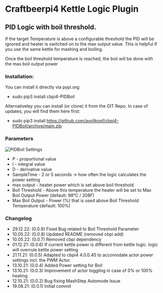 # Craftbeerpi4 Kettle Logic Plugin

## PID Logic with boil threshold.

If the target Temperature is above a configurable threshold the PID will be ignored and heater is switched on to the max output value. This is helpful if you use the same kettle for mashing and boiling.

Once the boil threshold temperature is reached, the boil will be done with the max boil output power


### Installation:

You can install it directly via pypi.org:	
- sudo pip3 install cbpi4-PIDBoil 

Alternativeley you can install (or clone) it from the GIT Repo. In case of updates, you will find them here first:
- sudo pip3 install https://github.com/avollkopf/cbpi4-PIDBoil/archive/main.zip


### Parameters

![PIDBoil Settings](https://github.com/avollkopf/cbpi4-PIDBoil/blob/main/cbpi4-PIDBoil-logic.png?raw=true)

- P - proportional value
- I - integral value
- D - derivative value
- SampleTime - 2 or 5 seconds -> how often the logic calculates the power setting
- max output - heater power which is set above boil threshold
- Boil Threshold - Above this temperature the heater will be set to Max Boil Output Power (default: 98°C / 208F)
- Max Boil Output - Power (%) that is used above Boil Threshold Temperature (default: 100%)

### Changelog

- 29.12.22: (0.0.9) Fixed Bug related to Boil Threshold Parameter
- 10.05.22: (0.0.8) Updated README (removed cbpi add)
- 10.05.22: (0.0.7) Removed cbpi dependency
- 01.12.21: (0.0.6) If current kettle power is different from kettle logic. logic will overrule kettle power setting
- 21.11.21: (0.0.5) Adapted to cbpi4 4.0.0.45 to accomodate actor power settings incl. the PWM Actor.
- 13.10.21: (0.0.4) Added Power setting for Boil
- 13.10.21: (0.0.3) Improvement of actor toggling in case of 0% or 100% heating
- 12.10.21: (0.0.2) Bug fixing MashStep Automode Issue
- 19.08.21: (0.0.1) Initial commit
